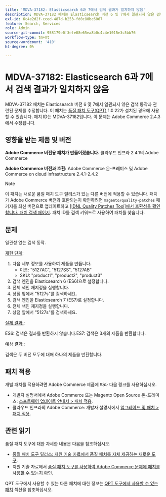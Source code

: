 ```yaml
---
title: 'MDVA-37182: Elasticsearch 6과 7에서 검색 결과가 일치하지 않음'
description: MDVA-37182 패치는 Elasticsearch 버전 6 및 7에서 일관되지 않은 검색 동작과 관련된 문제를 수정합니다. 이 패치는 [Quality Patches Tool (QPT)](/help/announcements/adobe-commerce-announcements/magento-quality-patches-released-new-tool-to-self-serve-quality-patches.md) 1.0.22가 설치된 경우 사용할 수 있습니다. 패치 ID는 MDVA-37182입니다. 이 문제는 Adobe Commerce 2.4.3에서 수정됩니다.
exl-id: 6c4e2d2f-cced-487d-b253-fd0c80bc6067
feature: Search, Services
role: Admin
source-git-commit: 958179e0f3efe08e65ea8b0c4c4e1015e3c5bb76
workflow-type: tm+mt
source-wordcount: '410'
ht-degree: 0%

---
```


# MDVA-37182: Elasticsearch 6과 7에서 검색 결과가 일치하지 않음

MDVA-37182 패치는 Elasticsearch 버전 6 및 7에서 일관되지 않은 검색 동작과 관련된 문제를 수정합니다. 이 패치는 [품질 패치 도구(QPT)](/help/announcements/adobe-commerce-announcements/magento-quality-patches-released-new-tool-to-self-serve-quality-patches.md) 1.0.22가 설치된 경우에 사용할 수 있습니다. 패치 ID는 MDVA-37182입니다. 이 문제는 Adobe Commerce 2.4.3에서 수정됩니다.

## 영향을 받는 제품 및 버전

**Adobe Commerce 버전용 패치가 만들어졌습니다.** 클라우드 인프라 2.4.1의 Adobe Commerce

**Adobe Commerce 버전과 호환:** Adobe Commerce 온-프레미스 및 Adobe Commerce on cloud infrastructure 2.4.1-2.4.2

>[!NOTE]
>
>이 패치는 새로운 품질 패치 도구 릴리스가 있는 다른 버전에 적용할 수 있습니다. 패치가 Adobe Commerce 버전과 호환되는지 확인하려면 `magento/quality-patches` 패키지를 최신 버전으로 업데이트하고 [[!DNL Quality Patches Tool]에서 호환성을 확인합니다. 패치 검색 페이지](https://devdocs.magento.com/quality-patches/tool.html#patch-grid). 패치 ID를 검색 키워드로 사용하여 패치를 찾습니다.

## 문제

일관성 없는 검색 동작.

<u>재현 단계</u>:

1. 다음 세부 정보를 사용하여 제품을 만듭니다.
   * 이름: &quot;5127AC&quot;, &quot;5127SS&quot;, &quot;5127AB&quot;
   * SKU: &quot;product1&quot;, &quot;product2&quot;, &quot;product3&quot;
1. 검색 엔진을 Elasticsearch 6 (ES6)으로 설정합니다.
1. 전체 색인 재지정을 실행합니다.
1. 상점 앞에서 &quot;5127s&quot;를 검색하세요.
1. 검색 엔진을 Elasticsearch 7 (ES7)로 설정합니다.
1. 전체 색인 재지정을 실행합니다.
1. 상점 앞에서 &quot;5127s&quot;를 검색하세요.

<u>실제 결과:</u>:

ES6: 검색은 결과를 반환하지 않습니다.ES7: 검색은 3개의 제품을 반환합니다.

<u>예상 결과:</u>:

검색은 두 버전 모두에 대해 하나의 제품을 반환합니다.

## 패치 적용

개별 패치를 적용하려면 Adobe Commerce 제품에 따라 다음 링크를 사용하십시오.

* 개발자 설명서에서 Adobe Commerce 또는 Magento Open Source 온-프레미스: [소프트웨어 업데이트 안내서 > 패치 적용](https://devdocs.magento.com/guides/v2.4/comp-mgr/patching/mqp.html).
* 클라우드 인프라의 Adobe Commerce: 개발자 설명서에서 [업그레이드 및 패치 > 패치 적용](https://devdocs.magento.com/cloud/project/project-patch.html).

## 관련 읽기

품질 패치 도구에 대한 자세한 내용은 다음을 참조하십시오.

* [품질 패치 도구 릴리스: 지원 기술 자료에서 품질 패치를 자체 제공하는 새로운 도구](/help/announcements/adobe-commerce-announcements/magento-quality-patches-released-new-tool-to-self-serve-quality-patches.md).
* 지원 기술 자료에서 [품질 패치 도구를 사용하여 Adobe Commerce 문제에 패치를 사용할 수 있는지 확인](/help/support-tools/patches-available-in-qpt-tool/check-patch-for-magento-issue-with-magento-quality-patches.md).

QPT 도구에서 사용할 수 있는 다른 패치에 대한 정보는 [QPT 도구에서 사용할 수 있는 패치](https://support.magento.com/hc/en-us/sections/360010506631-Patches-available-in-QPT-tool-) 섹션을 참조하십시오.

